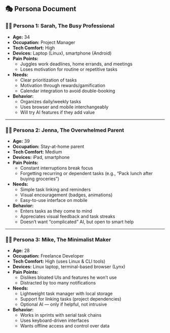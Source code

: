 ## 🎭 Persona Document

### 🧑‍💼 **Persona 1: Sarah, The Busy Professional**

- **Age:** 34
- **Occupation:** Project Manager
- **Tech Comfort:** High
- **Devices:** Laptop (Linux), smartphone (Android)
- **Pain Points:**
  - Juggles work deadlines, home errands, and meetings
  - Loses motivation for routine or repetitive tasks
- **Needs:**
  - Clear prioritization of tasks
  - Motivation through rewards/gamification
  - Calendar integration to avoid double-booking
- **Behavior:**
  - Organizes daily/weekly tasks
  - Uses browser and mobile interchangeably
  - Will try AI features if they add value

---

### 👩‍👧 **Persona 2: Jenna, The Overwhelmed Parent**

- **Age:** 39
- **Occupation:** Stay-at-home parent
- **Tech Comfort:** Medium
- **Devices:** iPad, smartphone
- **Pain Points:**
  - Constant interruptions break focus
  - Forgetting recurring or dependent tasks (e.g., “Pack lunch after buying groceries”)
- **Needs:**
  - Simple task linking and reminders
  - Visual encouragement (badges, animations)
  - Easy-to-use interface on mobile
- **Behavior:**
  - Enters tasks as they come to mind
  - Appreciates visual feedback and task streaks
  - Doesn’t want “complicated” AI, but open to smart help

---

### 👨‍🔧 **Persona 3: Mike, The Minimalist Maker**

- **Age:** 28
- **Occupation:** Freelance Developer
- **Tech Comfort:** High (uses Linux & CLI tools)
- **Devices:** Linux laptop, terminal-based browser (Lynx)
- **Pain Points:**
  - Dislikes bloated UIs and features he won’t use
  - Distracted by too many notifications
- **Needs:**
  - Lightweight task manager with local storage
  - Support for linking tasks (project dependencies)
  - Optional AI — only if helpful, not intrusive
- **Behavior:**
  - Works in sprints with serial task chains
  - Uses keyboard-driven interfaces
  - Wants offline access and control over data
